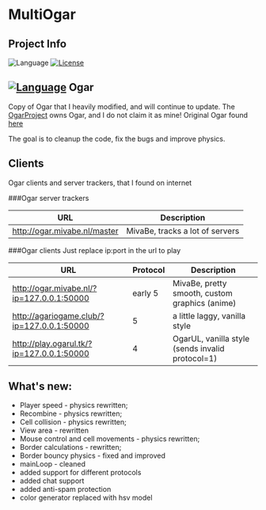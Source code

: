 # MultiOgar

## Project Info
![Language](https://img.shields.io/badge/language-node.js-yellow.svg)
[![License](https://img.shields.io/badge/license-APACHE2-blue.svg)](https://github.com/Barbosik/OgarMulti/blob/master/LICENSE.md)

## [![Language](https://img.shields.io/badge/Ogar-Node-red.svg)](https://github.com/OgarProject/Ogar) Ogar
Copy of Ogar that I heavily modified, and will continue to update. 
The [OgarProject](https://ogarproject.com) owns Ogar, and I do not claim it as mine! 
Original Ogar found [here](https://github.com/OgarProject/Ogar)


The goal is to cleanup the code, fix the bugs and improve physics.

## Clients

Ogar clients and server trackers, that I found on internet

###Ogar server trackers

URL | Description
--- | ---
http://ogar.mivabe.nl/master | MivaBe, tracks a lot of servers


###Ogar clients
Just replace ip:port in the url to play

URL | Protocol | Description
--- | --- | ---
http://ogar.mivabe.nl/?ip=127.0.0.1:50000 | early 5 | MivaBe, pretty smooth, custom graphics (anime)
http://agariogame.club/?ip=127.0.0.1:50000 | 5 | a little laggy, vanilla style
http://play.ogarul.tk/?ip=127.0.0.1:50000 | 4 | OgarUL, vanilla style (sends invalid protocol=1)



## What's new:
* Player speed - physics rewritten;
* Recombine - physics rewritten;
* Cell collision - physics rewritten;
* View area - rewritten
* Mouse control and cell movements - physics rewritten;
* Border calculations - rewritten;
* Border bouncy physics - fixed and improved
* mainLoop - cleaned
* added support for different protocols
* added chat support
* added anti-spam protection
* color generator replaced with hsv model
